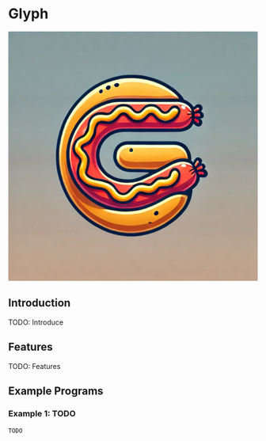 # Glyph

![Glyph Logo](./docs/TempLogo.png)

## Introduction

TODO: Introduce

## Features
TODO: Features

## Example Programs

### Example 1: TODO
```glyph
TODO
